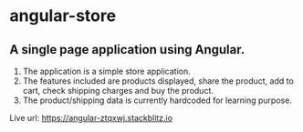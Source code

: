# angular-store

## A single page application using Angular. 
1. The application is a simple store application.
2. The features included are products displayed, share the product, add to cart, check shipping charges and buy the product.
3. The product/shipping data is currently hardcoded for learning purpose.

Live url: https://angular-ztqxwj.stackblitz.io